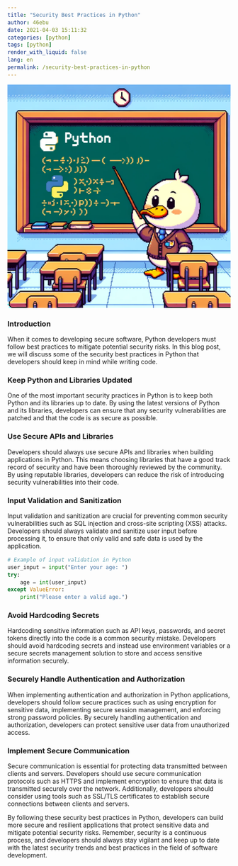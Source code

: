 ```yaml
---
title: "Security Best Practices in Python"
author: 46ebu
date: 2021-04-03 15:11:32 
categories: [python]
tags: [python]
render_with_liquid: false
lang: en
permalink: /security-best-practices-in-python
---
```


![Intro](/assets/img/post/python.png)
### Introduction
When it comes to developing secure software, Python developers must follow best practices to mitigate potential security risks. In this blog post, we will discuss some of the security best practices in Python that developers should keep in mind while writing code.

### Keep Python and Libraries Updated
One of the most important security practices in Python is to keep both Python and its libraries up to date. By using the latest versions of Python and its libraries, developers can ensure that any security vulnerabilities are patched and that the code is as secure as possible.

### Use Secure APIs and Libraries
Developers should always use secure APIs and libraries when building applications in Python. This means choosing libraries that have a good track record of security and have been thoroughly reviewed by the community. By using reputable libraries, developers can reduce the risk of introducing security vulnerabilities into their code.

### Input Validation and Sanitization
Input validation and sanitization are crucial for preventing common security vulnerabilities such as SQL injection and cross-site scripting (XSS) attacks. Developers should always validate and sanitize user input before processing it, to ensure that only valid and safe data is used by the application.

```python
# Example of input validation in Python
user_input = input("Enter your age: ")
try:
    age = int(user_input)
except ValueError:
    print("Please enter a valid age.")
```

### Avoid Hardcoding Secrets
Hardcoding sensitive information such as API keys, passwords, and secret tokens directly into the code is a common security mistake. Developers should avoid hardcoding secrets and instead use environment variables or a secure secrets management solution to store and access sensitive information securely.

### Securely Handle Authentication and Authorization
When implementing authentication and authorization in Python applications, developers should follow secure practices such as using encryption for sensitive data, implementing secure session management, and enforcing strong password policies. By securely handling authentication and authorization, developers can protect sensitive user data from unauthorized access.

### Implement Secure Communication
Secure communication is essential for protecting data transmitted between clients and servers. Developers should use secure communication protocols such as HTTPS and implement encryption to ensure that data is transmitted securely over the network. Additionally, developers should consider using tools such as SSL/TLS certificates to establish secure connections between clients and servers.

By following these security best practices in Python, developers can build more secure and resilient applications that protect sensitive data and mitigate potential security risks. Remember, security is a continuous process, and developers should always stay vigilant and keep up to date with the latest security trends and best practices in the field of software development.